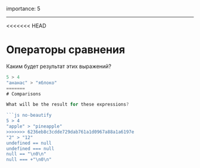 importance: 5

---

<<<<<<< HEAD
# Операторы сравнения

Каким будет результат этих выражений?

```js no-beautify
5 > 4
"ананас" > "яблоко"
=======
# Comparisons

What will be the result for these expressions?

```js no-beautify
5 > 4
"apple" > "pineapple"
>>>>>>> 6236eb8c3cdde729dab761a1d0967a88a1a6197e
"2" > "12"
undefined == null
undefined === null
null == "\n0\n"
null === +"\n0\n"
```

